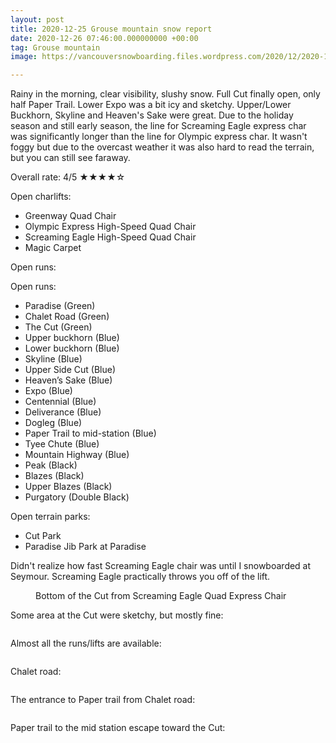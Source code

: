 ```yaml
---
layout: post
title: 2020-12-25 Grouse mountain snow report
date: 2020-12-26 07:46:00.000000000 +00:00
tag: Grouse mountain
image: https://vancouversnowboarding.files.wordpress.com/2020/12/2020-12-25.png

---
```

<!-- wp:paragraph -->
<p>Rainy in the morning, clear visibility, slushy snow. Full Cut finally open, only half Paper Trail. Lower Expo was a bit icy and sketchy. Upper/Lower Buckhorn, Skyline and Heaven's Sake were great. Due to the holiday season and still early season, the line for Screaming Eagle express char was significantly longer than the line for Olympic express char. It wasn't foggy but due to the overcast weather it was also hard to read the terrain, but you can still see faraway.</p>
<!-- /wp:paragraph -->

<!-- wp:paragraph -->
<p>Overall rate: 4/5 ★★★★☆</p>
<!-- /wp:paragraph -->

<!-- wp:paragraph -->
<p>Open charlifts:</p>
<!-- /wp:paragraph -->

<!-- wp:list -->
<ul><li>Greenway Quad Chair</li><li>Olympic Express High-Speed Quad Chair</li><li>Screaming Eagle High-Speed Quad Chair</li><li>Magic Carpet</li></ul>
<!-- /wp:list -->

<!-- wp:paragraph -->
<p>Open runs:</p>
<!-- /wp:paragraph -->

<!-- wp:paragraph -->
<p>Open runs:</p>
<!-- /wp:paragraph -->

<!-- wp:list -->
<ul><li>Paradise (Green)</li><li>Chalet Road (Green)</li><li>The Cut (Green)</li><li>Upper buckhorn (Blue)</li><li>Lower buckhorn (Blue)</li><li>Skyline (Blue)</li><li>Upper Side Cut (Blue)</li><li>Heaven’s Sake (Blue)</li><li>Expo (Blue)</li><li>Centennial (Blue)</li><li>Deliverance (Blue)</li><li>Dogleg (Blue)</li><li>Paper Trail to mid-station (Blue)</li><li>Tyee Chute (Blue)</li><li>Mountain Highway (Blue)</li><li>Peak (Black)</li><li>Blazes (Black)</li><li>Upper Blazes (Black)</li><li>Purgatory (Double Black)</li></ul>
<!-- /wp:list -->

<!-- wp:paragraph -->
<p>Open terrain parks:</p>
<!-- /wp:paragraph -->

<!-- wp:list -->
<ul><li>Cut Park</li><li>Paradise Jib Park at Paradise</li></ul>
<!-- /wp:list -->

<!-- wp:paragraph -->
<p>Didn't realize how fast Screaming Eagle chair was until I snowboarded at Seymour. Screaming Eagle practically throws you off of the lift. </p>
<!-- /wp:paragraph -->

<!-- wp:image -->
<figure class="wp-block-image"><img src="https://lh3.googleusercontent.com/pw/ACtC-3fHSy7Wf0A04EVhCsV2lTCChR5TXIJPy2-q1SYg_is5iLx82aWiDES9TmKmYrK42ZQJeXGAQSnRFVbqD2Efl47QgAsLHTDNqfwSXbjt_SDadbf_HEoesVulQoReO016Ka0blPOcBsdcMyh3pVoEeZ69Zg=w1738-h1303-no?authuser=0" alt="" /><figcaption>Bottom of the Cut from Screaming Eagle Quad Express Chair</figcaption></figure>
<!-- /wp:image -->

<!-- wp:paragraph -->
<p>Some area at the Cut were sketchy, but mostly fine:</p>
<!-- /wp:paragraph -->

<!-- wp:image {"id":155,"sizeSlug":"large","linkDestination":"none"} -->
<figure class="wp-block-image size-large"><img src="https://vancouversnowboarding.files.wordpress.com/2021/01/gh010019.png?w=1024" alt="" class="wp-image-155" /></figure>
<!-- /wp:image -->

<!-- wp:paragraph -->
<p>Almost all the runs/lifts are available:</p>
<!-- /wp:paragraph -->

<!-- wp:image -->
<figure class="wp-block-image"><img src="https://lh3.googleusercontent.com/pw/ACtC-3cqDGkg9kT3xjKx0RXdB-MKKuI8nGony0GqRp1U6TCLIam3g41k5MZr2aEX6QdkbIlDhgyoN_MuHp0hyrALBEst1KYXXXruoKSUHuyGYcUs5FhgX0WoFQ-Uu36uF5Yi2cyJiJuSKT-2nb2sMIusTtTFRA=w1738-h1303-no?authuser=0" alt="" /></figure>
<!-- /wp:image -->

<!-- wp:paragraph -->
<p>Chalet road:</p>
<!-- /wp:paragraph -->

<!-- wp:image {"id":157,"sizeSlug":"large","linkDestination":"none"} -->
<figure class="wp-block-image size-large"><img src="https://vancouversnowboarding.files.wordpress.com/2021/01/chalet-road.png?w=1024" alt="" class="wp-image-157" /></figure>
<!-- /wp:image -->

<!-- wp:paragraph -->
<p>The entrance to Paper trail from Chalet road:</p>
<!-- /wp:paragraph -->

<!-- wp:image {"id":158,"sizeSlug":"large","linkDestination":"none"} -->
<figure class="wp-block-image size-large"><img src="https://vancouversnowboarding.files.wordpress.com/2021/01/paper-trail-entrance.png?w=1024" alt="" class="wp-image-158" /></figure>
<!-- /wp:image -->

<!-- wp:paragraph -->
<p>Paper trail to the mid station escape toward the Cut:</p>
<!-- /wp:paragraph -->

<!-- wp:image {"id":159,"sizeSlug":"large","linkDestination":"none"} -->
<figure class="wp-block-image size-large"><img src="https://vancouversnowboarding.files.wordpress.com/2021/01/paper-trail-mid-station.png?w=1024" alt="" class="wp-image-159" /></figure>
<!-- /wp:image -->

<!-- wp:paragraph -->
<p></p>
<!-- /wp:paragraph -->
